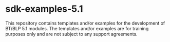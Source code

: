 # sdk-examples-5.1
This repository contains templates and/or examples for the development of BT/BLP 5.1 modules. The templates and/or examples are for training purposes only and are not subject to any support agreements.
